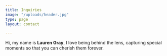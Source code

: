```yaml
---
title: Inquiries
image: "/uploads/header.jpg"
type: page
layout: contact

---
```

Hi, my name is **Lauren Gray**, I love being behind the lens, capturing special moments so that you can cherish them forever.